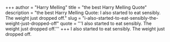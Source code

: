 +++
author = "Harry Melling"
title = "the best Harry Melling Quote"
description = "the best Harry Melling Quote: I also started to eat sensibly. The weight just dropped off."
slug = "i-also-started-to-eat-sensibly-the-weight-just-dropped-off"
quote = '''I also started to eat sensibly. The weight just dropped off.'''
+++
I also started to eat sensibly. The weight just dropped off.

